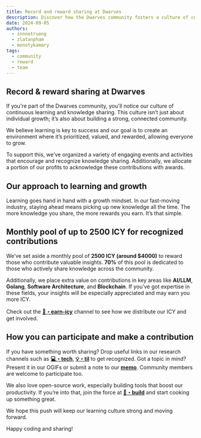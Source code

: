 ```yaml
---
title: Record and reward sharing at Dwarves
description: Discover how the Dwarves community fosters a culture of continuous learning and knowledge sharing. With a monthly reward pool of up to 2500 ICY, contributors are recognized for sharing valuable insights, especially in areas like AI/LLM, Golang, and more. Get involved and grow with us.
date: 2024-09-05
authors:
  - innnotruong
  - zlatanpham
  - monotykamary
tags:
  - community
  - reward
  - team
---
```


## Record & reward sharing at Dwarves

If you're part of the Dwarves community, you'll notice our culture of continuous learning and knowledge sharing. This culture isn’t just about individual growth; it’s also about building a strong, connected community.

We believe learning is key to success and our goal is to create an environment where it’s prioritized, valued, and rewarded, allowing everyone to grow.

To support this, we’ve organized a variety of engaging events and activities that encourage and recognize knowledge sharing. Additionally, we allocate a portion of our profits to acknowledge these contributions with awards.

## Our approach to learning and growth

Learning goes hand in hand with a growth mindset. In our fast-moving industry, staying ahead means picking up new knowledge all the time. The more knowledge you share, the more rewards you earn. It’s that simple.

## Monthly pool of up to 2500 ICY for recognized contributions

We’ve set aside a monthly pool of **2500 ICY (around $4000)** to reward those who contribute valuable insights. **70%** of this pool is dedicated to those who actively share knowledge across the community.

Additionally, we place extra value on contributions in key areas like **AI/LLM**, **Golang**, **Software Architecture**, and **Blockchain**. If you’ve got expertise in these fields, your insights will be especially appreciated and may earn you more ICY.

Check out the [**🧊・earn-icy**](https://discord.com/channels/462663954813157376/1006198672486309908/1239502938918096960) channel to see how we distribute our ICY and get involved.

## How you can participate and make a contribution

If you have something worth sharing? Drop useful links in our research channels such as [**💻・tech**](https://discord.com/channels/462663954813157376/810481888619135046/1281086341995565057), [**💡・til**](https://discord.com/channels/462663954813157376/1001883339046797342/1281097209072320615) to get recognized. Got a topic in mind? Present it in our OGIFs or submit a note to our [**memo**](https://memo.d.foundation/). Community members are welcome to participate too.

We also love open-source work, especially building tools that boost our productivity. If you’re into that, join the force at [**🦄・build**](https://discord.com/channels/462663954813157376/1280726623414390805/1280791483280261161) and start cooking up something great.

We hope this push will keep our learning culture strong and moving forward.

Happy coding and sharing!
